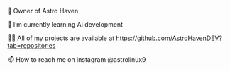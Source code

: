 🔭 Owner of Astro Haven

🌱 I’m currently learning Ai development 

👨‍💻 All of my projects are available at https://github.com/AstroHavenDEV?tab=repositories

📫 How to reach me on instagram @astrolinux9

<!---
AstroHavenDEV/AstroHavenDEV is a ✨ special ✨ repository because its `README.md` (this file) appears on your GitHub profile.
You can click the Preview link to take a look at your changes.
--->
